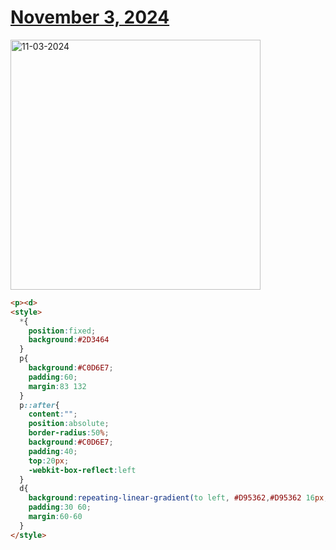 # [November 3, 2024](https://cssbattle.dev/play/J3kPet1EJ0U2qglpE9tl)

<img src="https://firebasestorage.googleapis.com/v0/b/cssbattleapp.appspot.com/o/user%2Fe6YbeBahWNPT7VpE2rE2p85byxa2%2Ftargets%2Ftarget_Dqq7Om3@2x.png?alt=media" width="400" alt="11-03-2024" />

```html
<p><d>
<style>
  *{
    position:fixed;
    background:#2D3464
  }
  p{
    background:#C0D6E7;
    padding:60;
    margin:83 132
  }
  p::after{
    content:"";
    position:absolute;
    border-radius:50%;
    background:#C0D6E7;
    padding:40;
    top:20px;
    -webkit-box-reflect:left
  }
  d{
    background:repeating-linear-gradient(to left, #D95362,#D95362 16px,0,#2D3464 26px);
    padding:30 60;
    margin:60-60
  }
</style>
```
